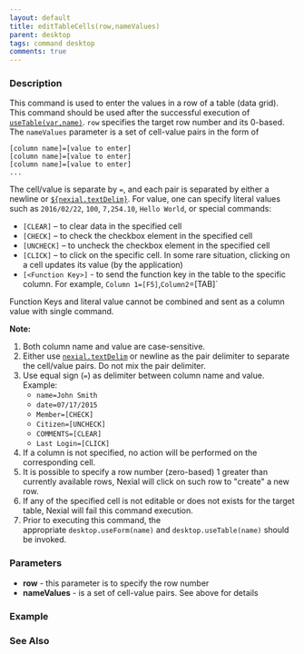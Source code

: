 ```yaml
---
layout: default
title: editTableCells(row,nameValues)
parent: desktop
tags: command desktop
comments: true
---
```


### Description
This command is used to enter the values in a row of a table (data grid). This command should be used after the 
successful execution of [`useTable(var,name)`](useTable(var,name)). `row` specifies the target row number and its 
0-based. The `nameValues` parameter is a set of cell-value pairs in the form of 
```
[column name]=[value to enter]
[column name]=[value to enter]
[column name]=[value to enter]
...
``` 

The cell/value is separate by `=`, and each pair is separated by either a newline or 
[`${nexial.textDelim}`](../../systemvars/index#nexial.textDelim). For value, one can specify literal values such as 
`2016/02/22`, `100`, `7,254.10`, `Hello World`, or special commands:

- `[CLEAR]` – to clear data in the specified cell
- `[CHECK]` – to check the checkbox element in the specified cell
- `[UNCHECK]` – to uncheck the checkbox element in the specified cell
- `[CLICK]` – to click on the specific cell. In some rare situation, clicking on a cell updates its value 
  (by the application)
- `[<Function Key>]` - to send the function key in the table to the specific column. For example, 
  `Column 1=[F5]`,`Column2`=[TAB]`

Function Keys and literal value cannot be combined and sent as a column value with single command.

**Note:**
1. Both column name and value are case-sensitive. 
2. Either use [`nexial.textDelim`](../../systemvars/index) or newline as the pair delimiter to separate the cell/value 
   pairs. Do not mix the pair delimiter. 
3. Use equal sign (`=`) as delimiter between column name and value. Example:
   - `name=John Smith`
   - `date=07/17/2015`
   - `Member=[CHECK]`
   - `Citizen=[UNCHECK]`
   - `COMMENTS=[CLEAR]`
   - `Last Login=[CLICK]`
4. If a column is not specified, no action will be performed on the corresponding cell. 
5. It is possible to specify a row number (zero-based) 1 greater than currently available rows, Nexial will click on 
   such row to "create" a new row. 
6. If any of the specified cell is not editable or does not exists for the target table, Nexial will fail this 
   command execution.
7. Prior to executing this command, the appropriate `desktop.useForm(name)` and `desktop.useTable(name)` should be 
   invoked.


### Parameters
- **row** - this parameter is to specify the row number
- **nameValues** - is a set of cell-value pairs. See above for details


### Example


### See Also
